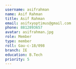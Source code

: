 ```yaml
---
username: asifrahman
name: Asif Rahman
title: Asif Rahman
email: asifxyoptimus@gmail.com
phone: 8812893657
avatar: asifrahman.jpg
role: Member
type: member
roll: Gau-c-18/098
branch: IE
education: B.Tech
priority: 5
---
```

